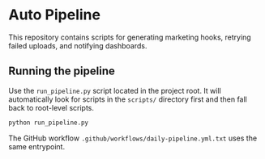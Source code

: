 # Auto Pipeline

This repository contains scripts for generating marketing hooks, retrying failed uploads, and notifying dashboards.

## Running the pipeline

Use the `run_pipeline.py` script located in the project root. It will automatically
look for scripts in the `scripts/` directory first and then fall back to
root-level scripts.

```bash
python run_pipeline.py
```

The GitHub workflow `.github/workflows/daily-pipeline.yml.txt` uses the same
entrypoint.
